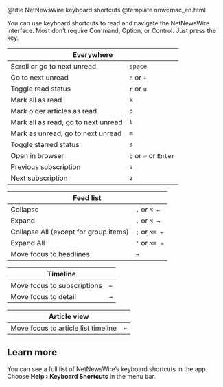 @title NetNewsWire keyboard shortcuts
@template nnw6mac_en.html

You can use keyboard shortcuts to read and navigate the NetNewsWire interface. Most don’t require Command, Option, or Control. Just press the key.

<table class="keyboard-shortcuts">
	<thead>
		<tr>
			<th colspan="2"> Everywhere </th>
		</tr>
	</thead>
	<tbody>
		<tr>
			<td> Scroll or go to next unread </td>
			<td> <code>space</code> </td>
		</tr>
		<tr>
			<td> Go to next unread </td>
			<td> <code>n</code> or
			     <code>+</code>
			</td>
		</tr>
		<tr>
			<td> Toggle read status </td>
			<td> <code>r</code> or
			     <code>u</code>
			</td>
		</tr>
		<tr>
			<td> Mark all as read </td>
			<td> <code>k</code> </td>
		</tr>
		<tr>
			<td> Mark older articles as read </td>
			<td> <code>o</code> </td>
		</tr>
		<tr>
			<td> Mark all as read, go to next unread </td>
			<td> <code>l</code> </td>
		</tr>
		<tr>
			<td> Mark as unread, go to next unread </td>
			<td> <code>m</code> </td>
		</tr>
		<tr>
			<td> Toggle starred status </td>
			<td> <code>s</code> </td>
		</tr>
		<tr>
			<td> Open in browser </td>
			<td> <code>b</code> or
			     <code>⏎</code> or
			     <code>Enter</code>
			</td>
		</tr>
		<tr>
			<td> Previous subscription </td>
			<td> <code>a</code> </td>
		</tr>
		<tr>
			<td> Next subscription </td>
			<td> <code>z</code> </td>
		</tr>
	</tbody>
</table>

<table class="keyboard-shortcuts">
	<thead>
		<tr>
			<th colspan="2"> Feed list </th>
		</tr>
	</thead>
	<tbody>
		<tr>
			<td> Collapse </td>
			<td><code>,</code> or
			    <code>⌥ ←</code>
			</td>
		</tr>
		<tr>
			<td> Expand </td>
			<td><code>.</code> or
			    <code>⌥ →</code>
			</td>
		</tr>
		<tr>
			<td> Collapse All (except for group items) </td>
			<td><code>;</code> or
			    <code>⌥⌘ ←</code>
			</td>
		</tr>
		<tr>
			<td> Expand All </td>
			<td><code>'</code> or
			    <code>⌥⌘ →</code>
			</td>
		</tr>
		<tr>
			<td> Move focus to headlines </td>
			<td> <code>→</code> </td>
		</tr>
	</tbody>
</table>

<table class="keyboard-shortcuts">
	<thead>
		<tr>
			<th colspan="2"> Timeline </th>
		</tr>
	</thead>
	<tbody>
		<tr>
			<td> Move focus to subscriptions </td>
			<td> <code>←</code> </td>
		</tr>
		<tr>
			<td> Move focus to detail </td>
			<td> <code>→</code> </td>
		</tr>
	</tbody>
</table>

<table class="keyboard-shortcuts">
	<thead>
		<tr>
			<th colspan="2"> Article view </th>
		</tr>
	</thead>
	<tbody>
		<tr>
			<td> Move focus to article list timeline </td>
			<td> <code>←</code> </td>
		</tr>
	</tbody>
</table>


Learn more
----------

You can see a full list of NetNewsWire’s keyboard shortcuts in the app. Choose **Help › Keyboard Shortcuts** in the menu bar.
